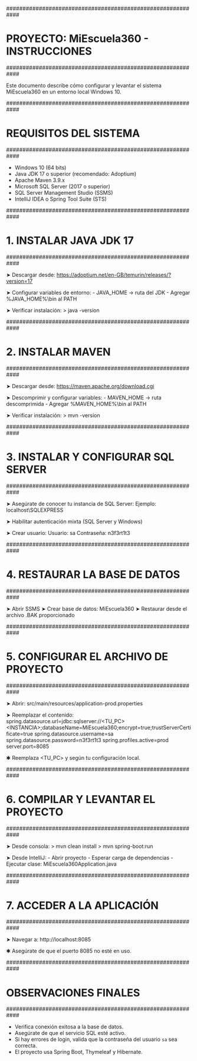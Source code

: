############################################################
#           PROYECTO: MiEscuela360 - INSTRUCCIONES         #
############################################################

Este documento describe cómo configurar y levantar el sistema MiEscuela360 en un entorno local Windows 10.

############################################################
#               REQUISITOS DEL SISTEMA                     #
############################################################

- Windows 10 (64 bits)
- Java JDK 17 o superior (recomendado: Adoptium)
- Apache Maven 3.9.x
- Microsoft SQL Server (2017 o superior)
- SQL Server Management Studio (SSMS)
- IntelliJ IDEA o Spring Tool Suite (STS)

############################################################
#                 1. INSTALAR JAVA JDK 17                  #
############################################################

➤ Descargar desde: https://adoptium.net/en-GB/temurin/releases/?version=17

➤ Configurar variables de entorno:
    - JAVA_HOME → ruta del JDK
    - Agregar %JAVA_HOME%\bin al PATH

➤ Verificar instalación:
    > java -version

############################################################
#                 2. INSTALAR MAVEN                        #
############################################################

➤ Descargar desde: https://maven.apache.org/download.cgi

➤ Descomprimir y configurar variables:
    - MAVEN_HOME → ruta descomprimida
    - Agregar %MAVEN_HOME%\bin al PATH

➤ Verificar instalación:
    > mvn -version

############################################################
#            3. INSTALAR Y CONFIGURAR SQL SERVER           #
############################################################

➤ Asegúrate de conocer tu instancia de SQL Server:
    Ejemplo: localhost\SQLEXPRESS

➤ Habilitar autenticación mixta (SQL Server y Windows)

➤ Crear usuario:
    Usuario: sa
    Contraseña: n3f3rt1t3

############################################################
#              4. RESTAURAR LA BASE DE DATOS              #
############################################################

➤ Abrir SSMS
➤ Crear base de datos: MiEscuela360
➤ Restaurar desde el archivo .BAK proporcionado

############################################################
#            5. CONFIGURAR EL ARCHIVO DE PROYECTO         #
############################################################

➤ Abrir: src/main/resources/application-prod.properties

➤ Reemplazar el contenido:
spring.datasource.url=jdbc:sqlserver://<TU_PC>\<INSTANCIA>;databaseName=MiEscuela360;encrypt=true;trustServerCertificate=true
spring.datasource.username=sa
spring.datasource.password=n3f3rt1t3
spring.profiles.active=prod
server.port=8085

✱ Reemplaza <TU_PC> y <INSTANCIA> según tu configuración local.

############################################################
#             6. COMPILAR Y LEVANTAR EL PROYECTO          #
############################################################

➤ Desde consola:
    > mvn clean install
    > mvn spring-boot:run

➤ Desde IntelliJ:
    - Abrir proyecto
    - Esperar carga de dependencias
    - Ejecutar clase: MiEscuela360Application.java

############################################################
#              7. ACCEDER A LA APLICACIÓN                 #
############################################################

➤ Navegar a:
    http://localhost:8085

✱ Asegúrate de que el puerto 8085 no esté en uso.

############################################################
#                 OBSERVACIONES FINALES                   #
############################################################

- Verifica conexión exitosa a la base de datos.
- Asegúrate de que el servicio SQL esté activo.
- Si hay errores de login, valida que la contraseña del usuario `sa` sea correcta.
- El proyecto usa Spring Boot, Thymeleaf y Hibernate.
